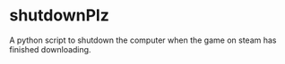 # shutdownPlz
A python script to shutdown the computer when the game on steam has finished downloading.
